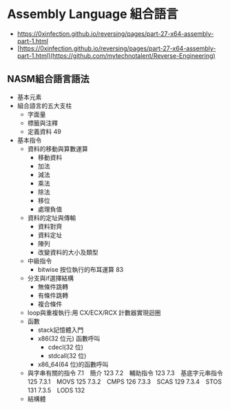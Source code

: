 # Assembly Language 組合語言
- https://0xinfection.github.io/reversing/pages/part-27-x64-assembly-part-1.html
- [https://0xinfection.github.io/reversing/pages/part-27-x64-assembly-part-1.html](https://github.com/mytechnotalent/Reverse-Engineering)

## NASM組合語言語法
- 基本元素
- 組合語言的五大支柱
  - 字面量
  - 標籤與注釋
  - 定義資料 49
- 基本指令
  - 資料的移動與算數運算
    - 移動資料
    - 加法
    - 減法
    - 乘法
    - 除法
    - 移位
    - 處理負值
  - 資料的定址與傳輸
    - 資料對齊
    - 資料定址
    - 陣列
    - 改變資料的大小及類型
  - 中級指令
    - bitwise  按位執行的布耳運算 83
  - 分支與if選擇結構
    - 無條件跳轉
    - 有條件跳轉
    - 複合條件
  - loop與重複執行:用 CX/ECX/RCX 計數器實現迴圈
  - 函數
    - stack記憶體入門
    - x86(32 位元) 函數呼叫
      - cdecl(32 位)
      - stdcall(32 位)
    - x86_64(64 位)的函數呼叫
  - 與字串有關的指令
7.1　簡介 123
7.2　輔助指令 123
7.3　基底字元串指令 125
7.3.1　MOVS 125
7.3.2　CMPS 126
7.3.3　SCAS 129
7.3.4　STOS 131
7.3.5　LODS 132
   - 結構體

